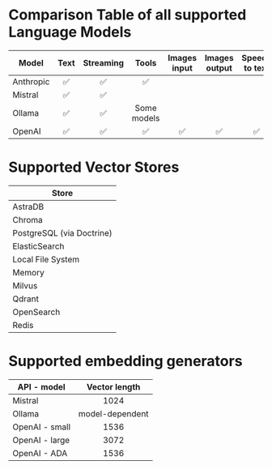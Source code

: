 # Comparison Table of all supported Language Models

| Model     |  Text  | Streaming |    Tools    | Images input | Images output | Speech to text  |
|-----------|:------:|:-----:|:-----------:|:------------:|:-------------:|:---------------:|
| Anthropic |   ✅    |   ✅   |      ✅      |              |               |                 |
| Mistral   |   ✅    |   ✅   |            |              |               |                 |
| Ollama    |   ✅    |   ✅   | Some models |              |               |                 |
| OpenAI    |   ✅    |   ✅   |      ✅      |      ✅       |       ✅       |        ✅      |

# Supported Vector Stores

| Store                     |
|---------------------------|
| AstraDB                   |
| Chroma                    |
| PostgreSQL (via Doctrine) |
| ElasticSearch             |
| Local File System         |
| Memory                    |
| Milvus                    |
| Qdrant                    |
| OpenSearch                |
| Redis                     |

# Supported embedding generators

| API - model    |  Vector length  |
|----------------|:---------------:|
| Mistral        |      1024       |
| Ollama         | model-dependent |
| OpenAI - small |      1536       |
| OpenAI - large |      3072       |
| OpenAI - ADA   |      1536       |
